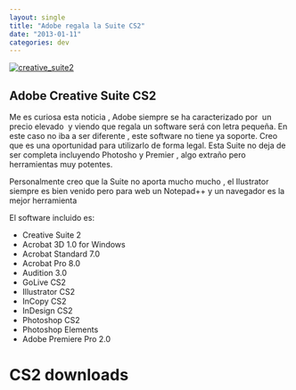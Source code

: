 ```yaml
---
layout: single
title: "Adobe regala la Suite CS2"
date: "2013-01-11"
categories: dev
---
```


[![creative_suite2](images/8366956477_b12bfe309a.jpg)](https://www.flickr.com/photos/12949201@N08/8366956477/ "creative_suite2 por sicotico, en Flickr")

## Adobe Creative Suite CS2

Me es curiosa esta noticia , Adobe siempre se ha caracterizado por  un precio elevado  y viendo que regala un software será con letra pequeña. En este caso no iba a ser diferente , este software no tiene ya soporte. Creo que es una oportunidad para utilizarlo de forma legal. Esta Suite no deja de ser completa incluyendo Photosho y Premier , algo extraño pero herramientas muy potentes.

Personalmente creo que la Suite no aporta mucho mucho , el Ilustrator siempre es bien venido pero para web un Notepad++ y un navegador es la mejor herramienta

El software incluido es:

- Creative Suite 2
- Acrobat 3D 1.0 for Windows
- Acrobat Standard 7.0
- Acrobat Pro 8.0
- Audition 3.0
- GoLive CS2
- Illustrator CS2
- InCopy CS2
- InDesign CS2
- Photoshop CS2
- Photoshop Elements
- Adobe Premiere Pro 2.0

# CS2 downloads
